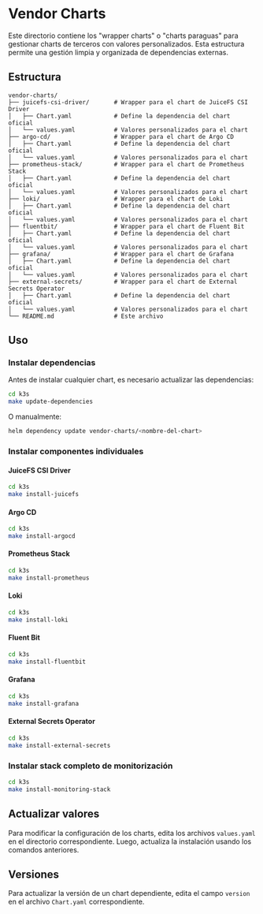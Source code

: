 # Vendor Charts

Este directorio contiene los "wrapper charts" o "charts paraguas" para gestionar charts de terceros con valores personalizados. Esta estructura permite una gestión limpia y organizada de dependencias externas.

## Estructura

```
vendor-charts/
├── juicefs-csi-driver/       # Wrapper para el chart de JuiceFS CSI Driver
│   ├── Chart.yaml            # Define la dependencia del chart oficial
│   └── values.yaml           # Valores personalizados para el chart
├── argo-cd/                  # Wrapper para el chart de Argo CD
│   ├── Chart.yaml            # Define la dependencia del chart oficial
│   └── values.yaml           # Valores personalizados para el chart
├── prometheus-stack/         # Wrapper para el chart de Prometheus Stack
│   ├── Chart.yaml            # Define la dependencia del chart oficial
│   └── values.yaml           # Valores personalizados para el chart
├── loki/                     # Wrapper para el chart de Loki
│   ├── Chart.yaml            # Define la dependencia del chart oficial
│   └── values.yaml           # Valores personalizados para el chart
├── fluentbit/                # Wrapper para el chart de Fluent Bit
│   ├── Chart.yaml            # Define la dependencia del chart oficial
│   └── values.yaml           # Valores personalizados para el chart
├── grafana/                  # Wrapper para el chart de Grafana
│   ├── Chart.yaml            # Define la dependencia del chart oficial
│   └── values.yaml           # Valores personalizados para el chart
├── external-secrets/         # Wrapper para el chart de External Secrets Operator
│   ├── Chart.yaml            # Define la dependencia del chart oficial
│   └── values.yaml           # Valores personalizados para el chart
└── README.md                 # Este archivo
```

## Uso

### Instalar dependencias

Antes de instalar cualquier chart, es necesario actualizar las dependencias:

```bash
cd k3s
make update-dependencies
```

O manualmente:

```bash
helm dependency update vendor-charts/<nombre-del-chart>
```

### Instalar componentes individuales

#### JuiceFS CSI Driver

```bash
cd k3s
make install-juicefs
```

#### Argo CD

```bash
cd k3s
make install-argocd
```

#### Prometheus Stack

```bash
cd k3s
make install-prometheus
```

#### Loki

```bash
cd k3s
make install-loki
```

#### Fluent Bit

```bash
cd k3s
make install-fluentbit
```

#### Grafana

```bash
cd k3s
make install-grafana
```

#### External Secrets Operator

```bash
cd k3s
make install-external-secrets
```

### Instalar stack completo de monitorización

```bash
cd k3s
make install-monitoring-stack
```

## Actualizar valores

Para modificar la configuración de los charts, edita los archivos `values.yaml` en el directorio correspondiente. Luego, actualiza la instalación usando los comandos anteriores.

## Versiones

Para actualizar la versión de un chart dependiente, edita el campo `version` en el archivo `Chart.yaml` correspondiente. 